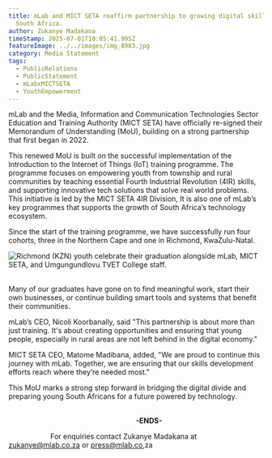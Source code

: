 ```yaml
---
title: mLab and MICT SETA reaffirm partnership to growing digital skills in
  South Africa.
author: Zukanye Madakana
timeStamp: 2025-07-01T10:05:41.995Z
featureImage: ../../images/img_8983.jpg
category: Media Statement
tags:
  - PublicRelations
  - PublicStatement
  - mLabxMICTSETA
  - YouthEmpowerment
---
```

mLab and the Media, Information and Communication Technologies Sector Education and Training Authority (MICT SETA) have officially re-signed their Memorandum of Understanding (MoU), building on a strong partnership that first began in 2022.

This renewed MoU is built on the successful implementation of the Introduction to the Internet of Things (IoT) training programme. The programme focuses on empowering youth from township and rural communities by teaching essential Fourth Industrial Revolution (4IR) skills, and supporting innovative tech solutions that solve real world problems. This initiative is led by the MICT SETA 4IR Division, It is also one of mLab’s key programmes that supports the growth of South Africa’s technology ecosystem.

Since the start of the training programme, we have successfully run four cohorts, three in the Northern Cape and one in Richmond, KwaZulu-Natal.

![](../../images/img_7608.jpg "Richmond (KZN) youth celebrate their graduation alongside mLab, MICT SETA, and Umgungundlovu TVET College staff.")

\
Many of our graduates have gone on to find meaningful work, start their own businesses, or continue building smart tools and systems that benefit their communities.

mLab’s CEO, Nicoli Koorbanally, said "This partnership is about more than just training. It's about creating opportunities and ensuring that young people, especially in rural areas are not left behind in the digital economy."

MICT SETA CEO, Matome Madibana, added, "We are proud to continue this journey with mLab. Together, we are ensuring that our skills development efforts reach where they’re needed most."

This MoU marks a strong step forward in bridging the digital divide and preparing young South Africans for a future powered by technology.

\
                                                                        **\-ENDS-**

                     For enquiries contact Zukanye Madakana at zukanye@mlab.co.za or press@mlab.co,za